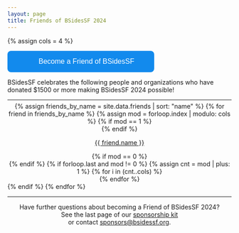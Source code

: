 ```yaml
---
layout: page
title: Friends of BSidesSF 2024
---
```

{% assign cols = 4 %}

<script type="text/javascript" defer src="https://donorbox.org/install-popup-button.js"></script>
<a class="dbox-donation-button" style="background: #128aed url(https://donorbox.org/images/white_logo.svg) no-repeat 45px;color: #fff;text-decoration: none;font-family: Verdana,sans-serif;display: inline-block;font-size: 16px;padding: 15px 45px;padding-left: 70px;-webkit-border-radius: 8px;-moz-border-radius: 8px;border-radius: 8px;" href="https://donorbox.org/friends-of-bsidessf-2024?default_interval=o">Become a Friend of BSidesSF</a>

<p class="friends">
BSidesSF celebrates the following people and organizations
who have donated $1500 or more making BSidesSF 2024 possible!
</p>

<hr style="margin-bottom: 5px" />
<div style="text-align: center" class="friends {{ class.class }}">
  {% assign friends_by_name = site.data.friends | sort: "name" %}
  {% for friend in friends_by_name %} 
    {% assign mod = forloop.index | modulo: cols %} 
    {% if mod == 1 %}
    <div class="friends row">
    {% endif %}
      <div class="friends column">
        <a href="{{friend.link}}" target="_{{friend.name}}">
          <p>{{ friend.name }}</p>
        </a>
      </div>
    {% if mod == 0 %}
    </div>
    {% endif %} 
    {% if forloop.last and mod != 0 %}
      {% assign cnt =  mod | plus: 1 %}
      {% for i in (cnt..cols) %}
        <div class="friends column">
          <!-- column filler -->
        </div>
      {% endfor %}
    </div>
    {% endif %}
  {% endfor %}
</div>

<hr style="margin-bottom: 5px" />

<center>
  <p>
    Have further questions about becoming a Friend of BSidesSF 2024?
    <br/>See the last page of our <a href="{{ site.data.sponsors.sponsorship_kit_url }}">sponsorship kit</a>
    <br/>or contact <a href="mailto:sponsors@bsidessf.org">sponsors@bsidessf.org</a>.
  </p>
</center>
